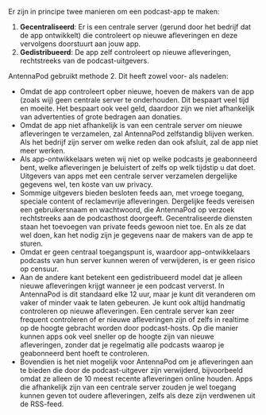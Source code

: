 Er zijn in principe twee manieren om een podcast-app te maken:

1. **Gecentraliseerd**: Er is een centrale server (gerund door het bedrijf dat de app ontwikkelt) die controleert op nieuwe afleveringen en deze vervolgens doorstuurt aan jouw app.
1. **Gedistribueerd**: De app zelf controleert op nieuwe afleveringen, rechtstreeks van de podcast-uitgevers.

AntennaPod gebruikt methode 2. Dit heeft zowel voor- als nadelen:

- Omdat de app controleert opber nieuwe, hoeven de makers van de app (zoals wij) geen centrale server te onderhouden. Dit bespaart veel tijd en moeite. Het bespaart ook veel geld, daardoor zijn we niet afhankelijk van advertenties of grote bedragen aan donaties.
- Omdat de app niet afhankelijk is van een centrale server om nieuwe afleveringen te verzamelen, zal AntennaPod zelfstandig blijven werken. Als het bedrijf zijn server om welke reden dan ook afsluit, zal de app niet meer werken.
- Als app-ontwikkelaars weten wij niet op welke podcasts je geabonneerd bent, welke afleveringen je beluistert of zelfs op welk tijdstip u dat doet. Uitgevers van apps met een centrale server verzamelen dergelijke gegevens wel, ten koste van uw privacy.
- Sommige uitgevers bieden besloten feeds aan, met vroege toegang, speciale content of reclamevrije afleveringen. Dergelijke feeds vereisen een gebruikersnaam en wachtwoord, die AntennaPod op verzoek rechtstreeks aan de podcasthost doorgeeft. Gecentraliseerde diensten staan het toevoegen van private feeds gewoon niet toe. En als ze dat wel doen, kan het nodig zijn je gegevens naar de makers van de app te sturen.
- Omdat er geen centraal toegangspunt is, waardoor app-ontwikkelaars podcasts van hun server kunnen weren of verwijderen, is er geen risico op censuur.
- Aan de andere kant betekent een gedistribueerd model dat je alleen nieuwe afleveringen krijgt wanneer je een podcast ververst. In AntennaPod is dit standaard elke 12 uur, maar je kunt dit veranderen om vaker of minder vaak te laten gebeuren. Je kunt ook altijd handmatig controleren op nieuwe afleveringen. Een centrale server kan zeer frequent controleren of er nieuwe afleveringen zijn of zelfs in realtime op de hoogte gebracht worden door podcast-hosts. Op die manier kunnen apps ook veel sneller op de hoogte zijn van nieuwe afleveringen, zonder dat je regelmatig alle podcasts waarop je geabonneerd bent hoeft te controleren.
- Bovendien is het niet mogelijk voor AntennaPod om je afleveringen aan te bieden die door de podcast-uitgever zijn verwijderd, bijvoorbeeld omdat ze alleen de 10 meest recente afleveringen online houden. Apps die afhankelijk zijn van een centrale server zouden je wel toegang kunnen geven tot oudere afleveringen, zelfs als deze zijn verdwenen uit de RSS-feed.
